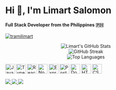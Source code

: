 <h1 align="left">Hi 👋, I'm Limart Salomon</h1>
<h4 align="left">Full Stack Developer from the Philippines 🇵🇭</h4>

<p align="left">
  <a href="https://github.com/tramilimart">
    <img src="https://komarev.com/ghpvc/?username=tramilimart&label=Profile%20views&color=0e75b6&style=flat" alt="tramilimart" />
  </a>
</p>

<p align="center">
  <img src="https://github-readme-stats.vercel.app/api?username=tramilimart&show_icons=true&theme=radical" alt="Limart's GitHub Stats" />
  <br/>
  <img src="https://streak-stats.demolab.com/?user=tramilimart&theme=radical" alt="GitHub Streak" />
  <br/>
  <img src="https://github-readme-stats.vercel.app/api/top-langs/?username=tramilimart&layout=compact&theme=radical" alt="Top Languages" />
</p>

<p align="left">
  <img src="https://cdn.jsdelivr.net/gh/devicons/devicon/icons/javascript/javascript-original.svg" height="30" alt="JavaScript" />
  <img src="https://cdn.jsdelivr.net/gh/devicons/devicon/icons/typescript/typescript-original.svg" height="30" alt="TypeScript" />
  <img src="https://cdn.jsdelivr.net/gh/devicons/devicon/icons/react/react-original.svg" height="30" alt="React" />
  <img src="https://cdn.jsdelivr.net/gh/devicons/devicon/icons/nodejs/nodejs-original.svg" height="30" alt="Node.js" />
  <img src="https://cdn.jsdelivr.net/gh/devicons/devicon/icons/express/express-original.svg" height="30" alt="Express" />
  <img src="https://cdn.jsdelivr.net/gh/devicons/devicon/icons/postgresql/postgresql-original.svg" height="30" alt="PostgreSQL" />
  <img src="https://cdn.jsdelivr.net/gh/devicons/devicon/icons/docker/docker-original.svg" height="30" alt="Docker" />
  <img src="https://cdn.jsdelivr.net/gh/devicons/devicon/icons/html5/html5-original.svg" height="30" alt="HTML5" />
  <img src="https://cdn.jsdelivr.net/gh/devicons/devicon/icons/css3/css3-original.svg" height="30" alt="CSS3" />
</p>


<p align="left">
  <a href="mailto:limartsalomon.dev@gmail.com">
    <img src="https://img.shields.io/badge/Gmail-D14836?style=flat&logo=gmail&logoColor=white" />
  </a>
  <a href="https://www.linkedin.com/in/your-linkedin/" target="_blank">
    <img src="https://img.shields.io/badge/LinkedIn-0077B5?style=flat&logo=linkedin&logoColor=white" />
  </a>
  <a href="https://discordapp.com/users/your-discord-id">
    <img src="https://img.shields.io/badge/Discord-7289DA?style=flat&logo=discord&logoColor=white" />
  </a>
</p>
